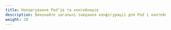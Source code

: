 ```yaml
---
title: Налаштування Podʼів та контейнерів
description: Виконайте загальні завдання конфігурації для Pod і контейнерів.
weight: 30
---
```

 